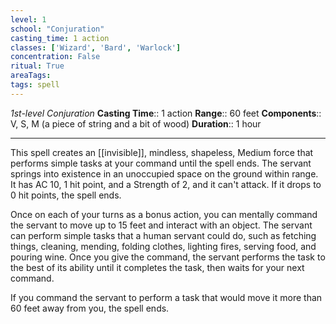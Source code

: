 ```yaml
---
level: 1
school: "Conjuration"
casting_time: 1 action
classes: ['Wizard', 'Bard', 'Warlock']
concentration: False
ritual: True
areaTags: 
tags: spell
---
```


_1st-level Conjuration_
**Casting Time**:: 1 action
**Range**:: 60 feet
**Components**:: V, S, M (a piece of string and a bit of wood)
**Duration**:: 1 hour

---

This spell creates an [[invisible]], mindless, shapeless, Medium force that performs simple tasks at your command until the spell ends. The servant springs into existence in an unoccupied space on the ground within range. It has AC 10, 1 hit point, and a Strength of 2, and it can't attack. If it drops to 0 hit points, the spell ends.

Once on each of your turns as a bonus action, you can mentally command the servant to move up to 15 feet and interact with an object. The servant can perform simple tasks that a human servant could do, such as fetching things, cleaning, mending, folding clothes, lighting fires, serving food, and pouring wine. Once you give the command, the servant performs the task to the best of its ability until it completes the task, then waits for your next command.

If you command the servant to perform a task that would move it more than 60 feet away from you, the spell ends.



